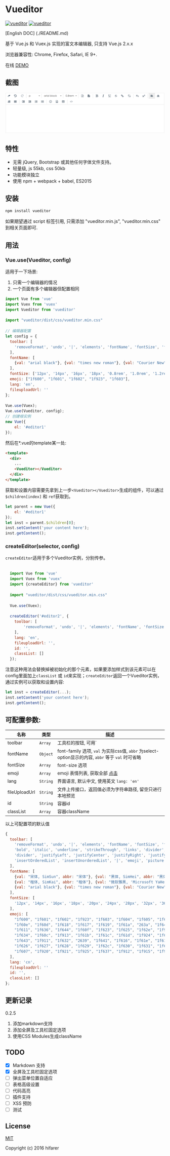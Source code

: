 
Vueditor
===

[![vueditor](https://img.shields.io/npm/v/vueditor.svg)](https://www.npmjs.com/package/vueditor)
[![vueditor](https://img.shields.io/npm/l/vueditor.svg)](https://www.npmjs.com/package/vueditor)

[English DOC] (./README.md)

基于 Vue.js 和 Vuex.js 实现的富文本编辑器, 只支持 Vue.js 2.x.x

浏览器兼容性: Chrome, Firefox, Safari, IE 9+.

在线 [DEMO](http://hifarer.github.io/Vueditor/)

## 截图

![vueditor](./vueditor.gif)

## 特性

- 无需 jQuery, Bootstrap 或其他任何字体文件支持。
- 轻量级, js 55kb,  css 50kb
- 功能模块独立
- 使用 npm + webpack + babel, ES2015

## 安装
```javascript
npm install vueditor
```

如果期望通过 script 标签引用, 只需添加 "vueditor.min.js", "vueditor.min.css" 到相关页面即可. 

## 用法

### Vue.use(Vueditor, config)

适用于一下场景:

1. 只需一个编辑器的情况
2. 一个页面有多个编辑器但配置相同

```javascript
import Vue from 'vue'
import Vuex from 'vuex'
import Vueditor from 'vueditor'

import "vueditor/dist/css/vueditor.min.css"

// 编辑器配置
let config = {
  toolbar: [
    'removeFormat', 'undo', '|', 'elements', 'fontName', 'fontSize', 'foreColor', 'backColor'
  ],
  fontName: [
    {val: "arial black"}, {val: "times new roman"}, {val: "Courier New"}
  ],
  fontSize: ['12px', '14px', '16px', '18px', '0.8rem', '1.0rem', '1.2rem', '1.5rem', '2.0rem'],
  emoji: ["1f600", "1f601", "1f602", "1f923", "1f603"],
  lang: 'en',
  fileuploadUrl: ''
};

Vue.use(Vuex);
Vue.use(Vueditor, config);
// 创建根实例
new Vue({
    el: '#editor1'
});
```

然后在*.vue的template某一处:
```html
<template>
  <div>
    ...
    <Vueditor></Vueditor>
  </div>
</template>
```

获取和设置内容需要先拿到上一步`<Vueditor></Vueditor>`生成的组件，可以通过`$children[index]` 和 `ref`获取到。

```javascript
let parent = new Vue({
    el: '#editor1'
});
let inst = parent.$children[0];
inst.setContent('your content here');
inst.getContent();
```

### createEditor(selector, config)

`createEditor`适用于多个Vueditor实例，分别传参。

```javascript

  import Vue from 'vue'
  import Vuex from 'vuex'
  import {createEditor} from 'vueditor'

  import "vueditor/dist/css/vueditor.min.css"
  
  Vue.use(Vuex);

  createEditor('#editor2', {
    toolbar: [
        'removeFormat', 'undo', '|', 'elements', 'fontName', 'fontSize', 'foreColor', 'backColor', 
    ],
    lang: 'en',
    fileuploadUrl: '',
    id: '',
    classList: []
  });
```
注意这种用法会替换掉被初始化的那个元素，如果要添加样式到该元素可以在config里面加上`classList` 或 `id`来实现；`createEditor`返回一个Vueditor实例，通过实例可以获取和设置内容:

```javascript
let inst = createEditor(...);
inst.setContent('your content here');
inst.getContent();
```

## 可配置参数:

|          名称         |    类型    |                                                         描述                                                         |
| --------------------- | ---------- | --------------------------------------------------------------------------------------------------------------------------- |
| toolbar               | `Array`   | 工具栏的按钮, 可用`|` or `divider` 做为分隔符 |
| fontName              | `Object`   | font-family 选项, `val` 为实际css值, `abbr` 为select-option显示的内容, `abbr` 等于 `val` 时可省略 |
| fontSize              | `Array`    | font-size 选项 |
| emoji                 | `Array`    | emoji 表情列表, 获取全部 [点击](http://unicode.org/emoji/charts/full-emoji-list.html) |
| lang                  | `String`   | 界面语言, 默认中文, 使用英文 `lang: 'en'` |
| fileUploadUrl         | `String`   | 文件上传接口，返回值必须为字符串路径, 留空只进行本地预览 |
| id                    | `String`   | 容器id |
| classList             | `Array`    | 容器className |


以上可配置项的默认值

```javascript
{
  toolbar: [
    'removeFormat', 'undo', '|', 'elements', 'fontName', 'fontSize', 'foreColor', 'backColor', 'divider',
    'bold', 'italic', 'underline', 'strikeThrough', 'links', 'divider', 'subscript', 'superscript',
    'divider', 'justifyLeft', 'justifyCenter', 'justifyRight', 'justifyFull', '|', 'indent', 'outdent',
    'insertOrderedList', 'insertUnorderedList', '|', 'emoji', 'picture', 'tables', '|', 'switchView'
  ],
  fontName: [
    {val: "宋体, SimSun", abbr: "宋体"}, {val: "黑体, SimHei", abbr: "黑体"},
    {val: "楷体, SimKai", abbr: "楷体"}, {val: "微软雅黑, 'Microsoft YaHei'", abbr: "微软雅黑"},
    {val: "arial black"}, {val: "times new roman"}, {val: "Courier New"}
  ],
  fontSize: [
    '12px', '14px', '16px', '18px', '20px', '24px', '28px', '32px', '36px'
  ],
  emoji: [
    "1f600", "1f601", "1f602", "1f923", "1f603", "1f604", "1f605", "1f606", "1f609", "1f60a", "1f60b",
    "1f60e", "1f60d", "1f618", "1f617", "1f619", "1f61a", "263a", "1f642", "1f917", "1f914", "1f610",
    "1f611", "1f636", "1f644", "1f60f", "1f623", "1f625", "1f62e", "1f910", "1f62f", "1f62a", "1f62b",
    "1f634", "1f60c", "1f913", "1f61b", "1f61c", "1f61d", "1f924", "1f612", "1f613", "1f614", "1f615",
    "1f643", "1f911", "1f632", "2639", "1f641", "1f616", "1f61e", "1f61f", "1f624", "1f622", "1f62d",
    "1f626", "1f627", "1f628", "1f629", "1f62c", "1f630", "1f631", "1f633", "1f635", "1f621", "1f620",
    "1f607", "1f920", "1f921", "1f925", "1f637", "1f912", "1f915", "1f922", "1f927"
  ],
  lang: 'cn',
  fileuploadUrl: ''
  id: '',
  classList: []
};
```

## 更新记录
0.2.5
1. 添加markdown支持
2. 添加全屏及工具栏固定选项
3. 使用CSS Modules生成className

## TODO

- [x] Markdown 支持
- [x] 全屏及工具栏固定选项
- [ ] 弹出菜单位置自适应
- [ ] 表格高级设置
- [ ] 代码高亮
- [ ] 插件支持
- [ ] XSS 预防
- [ ] 测试

## License

[MIT](http://opensource.org/licenses/MIT)

Copyright (c) 2016 hifarer